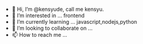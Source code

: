 - 👋 Hi, I’m @kensyude, call me kensyu.
- 👀 I’m interested in ... frontend
- 🌱 I’m currently learning ... javascript,nodejs,python
- 💞️ I’m looking to collaborate on ...
- 📫 How to reach me ...

<!---
kensyude/kensyude is a ✨ special ✨ repository because its `README.md` (this file) appears on your GitHub profile.
You can click the Preview link to take a look at your changes.
--->
